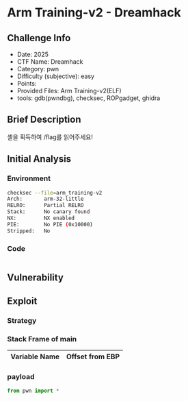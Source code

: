 # Arm Training-v2 - Dreamhack
## Challenge Info
- Date: 2025
- CTF Name: Dreamhack
- Category: pwn
- Difficulty (subjective): easy
- Points:
- Provided Files: Arm Training-v2(ELF)
- tools: gdb(pwndbg), checksec, ROPgadget, ghidra
## Brief Description
셸을 획득하여 /flag를 읽어주세요!
## Initial Analysis
### Environment
``` sh
checksec --file=arm_training-v2
Arch:       arm-32-little
RELRO:      Partial RELRO
Stack:      No canary found
NX:         NX enabled
PIE:        No PIE (0x10000)
Stripped:   No
```
### Code
``` c

```
## Vulnerability
## Exploit
### Strategy
### Stack Frame of main
| Variable Name | Offset from EBP |
| --- | --- |
### payload
``` python
from pwn import *
```